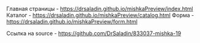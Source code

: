 Главная страницы - https://drsaladin.github.io/mishkaPreview/index.html
Каталог - https://drsaladin.github.io/mishkaPreview/catalog.html 
Форма - https://drsaladin.github.io/mishkaPreview/form.html

Ссылка на source - https://github.com/DrSaladin/833037-mishka-19
